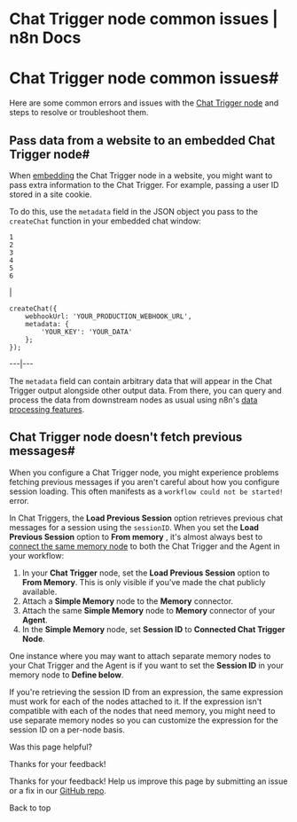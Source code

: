 # Chat Trigger node common issues | n8n Docs

[ ](https://github.com/n8n-io/n8n-docs/edit/main/docs/integrations/builtin/core-nodes/n8n-nodes-langchain.chattrigger/common-issues.md "Edit this page")

# Chat Trigger node common issues#

Here are some common errors and issues with the [Chat Trigger node](../) and steps to resolve or troubleshoot them.

## Pass data from a website to an embedded Chat Trigger node#

When [embedding](https://www.npmjs.com/package/@n8n/chat) the Chat Trigger node in a website, you might want to pass extra information to the Chat Trigger. For example, passing a user ID stored in a site cookie.

To do this, use the `metadata` field in the JSON object you pass to the `createChat` function in your embedded chat window:
    
    
    1
    2
    3
    4
    5
    6

| 
    
    
    createChat({
    	webhookUrl: 'YOUR_PRODUCTION_WEBHOOK_URL',
    	metadata: {
    		'YOUR_KEY': 'YOUR_DATA'
    	};
    });
      
  
---|---  
  
The `metadata` field can contain arbitrary data that will appear in the Chat Trigger output alongside other output data. From there, you can query and process the data from downstream nodes as usual using n8n's [data processing features](../../../../../data/).

## Chat Trigger node doesn't fetch previous messages#

When you configure a Chat Trigger node, you might experience problems fetching previous messages if you aren't careful about how you configure session loading. This often manifests as a `workflow could not be started!` error.

In Chat Triggers, the **Load Previous Session** option retrieves previous chat messages for a session using the `sessionID`. When you set the **Load Previous Session** option to **From memory** , it's almost always best to [connect the same memory node](../#load-previous-session) to both the Chat Trigger and the Agent in your workflow:

  1. In your **Chat Trigger** node, set the **Load Previous Session** option to **From Memory**. This is only visible if you've made the chat publicly available.
  2. Attach a **Simple Memory** node to the **Memory** connector.
  3. Attach the same **Simple Memory** node to **Memory** connector of your **Agent**.
  4. In the **Simple Memory** node, set **Session ID** to **Connected Chat Trigger Node**.

One instance where you may want to attach separate memory nodes to your Chat Trigger and the Agent is if you want to set the **Session ID** in your memory node to **Define below**.

If you're retrieving the session ID from an expression, the same expression must work for each of the nodes attached to it. If the expression isn't compatible with each of the nodes that need memory, you might need to use separate memory nodes so you can customize the expression for the session ID on a per-node basis.

Was this page helpful? 

Thanks for your feedback! 

Thanks for your feedback! Help us improve this page by submitting an issue or a fix in our [GitHub repo](https://github.com/n8n-io/n8n-docs). 

Back to top